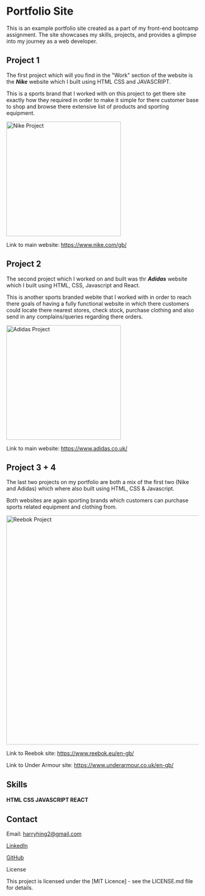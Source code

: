 # Portfolio Site

This is an example portfolio site created as a part of my front-end bootcamp assignment. The site showcases my skills, projects, and provides a glimpse into my journey as a web developer.

## Project 1

The first project which will you find in the "Work" section of the website is the **_Nike_** website which I built using HTML CSS and JAVASCRIPT.

This is a sports brand that I worked with on this project to get there site exactly how they required in order to make it simple for there customer base to shop and browse there extensive list of products and sporting equipment.

<img src="starter/images/nike-project.png" alt="Nike Project" width="300"/>

</br>

Link to main website: https://www.nike.com/gb/

## Project 2

The second project which I worked on and built was thr **_Adidas_** website which I built using HTML, CSS, Javascript and React.

This is another sports branded webite that I worked with in order to reach there goals of having a fully functional website in which there customers could locate there nearest stores, check stock, purchase clothing and also send in any complains/queries regarding there orders.

<img src="starter/images/adidas-project.png" alt="Adidas Project" width="300"/>

</br>

Link to main website: https://www.adidas.co.uk/

## Project 3 + 4

The last two projects on my portfolio are both a mix of the first two (Nike and Adidas) which where also built using HTML, CSS & Javascript.

Both websites are again sporting brands which customers can purchase sports related equipment and clothing from.

<img src="starter/images/reebok.png" alt="Reebok Project" width="600"/>

</br>

Link to Reebok site: https://www.reebok.eu/en-gb/

Link to Under Armour site: https://www.underarmour.co.uk/en-gb/

## Skills

#### HTML CSS JAVASCRIPT REACT

## Contact

Email: harryhing2@gmail.com

[LinkedIn](https://www.linkedin.com/in/harry-hing-46a874207/)

[GitHub](https://github.com/harryh38)

License

This project is licensed under the [MIT Licence] - see the LICENSE.md file for details.
